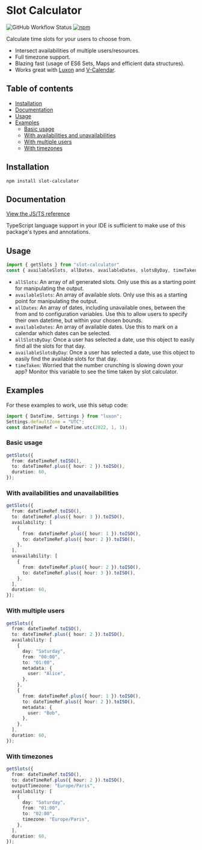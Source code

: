# Slot Calculator <!-- omit in toc --> 

![GitHub Workflow Status](https://img.shields.io/github/workflow/status/huzaifahj/slot-calculator/Run%20unit%20tests?label=tests) [![npm](https://img.shields.io/npm/dm/slot-calculator)](https://www.npmjs.com/package/slot-calculator)

Calculate time slots for your users to choose from.

- Intersect availabilities of multiple users/resources.
- Full timezone support.
- Blazing fast (usage of ES6 Sets, Maps and efficient data structures).
- Works great with [Luxon](https://www.npmjs.com/package/luxon) and [V-Calendar](https://vcalendar.io/).

## Table of contents <!-- omit in toc --> 

- [Installation](#installation)
- [Documentation](#documentation)
- [Usage](#usage)
- [Examples](#examples)
  - [Basic usage](#basic-usage)
  - [With availabilities and unavailabilities](#with-availabilities-and-unavailabilities)
  - [With multiple users](#with-multiple-users)
  - [With timezones](#with-timezones)

## Installation

```shell
npm install slot-calculator
```

## Documentation

[View the JS/TS reference](https://huzaifahj.github.io/slot-calculator)

TypeScript language support in your IDE is sufficient to make use of this package's types and annotations.

## Usage

```ts
import { getSlots } from "slot-calculator"
const { availableSlots, allDates, availableDates, slotsByDay, timeTaken } = getSlots(config)
```

- `allSlots`: An array of all generated slots. Only use this as a starting point for manipulating the output.
- `availableSlots`: An array of available slots. Only use this as a starting point for manipulating the output.
- `allDates`: An array of dates, including unavailable ones, between the from and to configuration variables. Use this to allow users to specify their own datetime, but within your chosen bounds.
- `availableDates`: An array of available dates. Use this to mark on a calendar which dates can be selected.
- `allSlotsByDay`: Once a user has selected a date, use this object to easily find all the slots for that day.
- `availableSlotsByDay`: Once a user has selected a date, use this object to easily find the available slots for that day.
- `timeTaken`: Worried that the number crunching is slowing down your app? Monitor this variable to see the time taken by slot calculator.

## Examples

For these examples to work, use this setup code:

```ts
import { DateTime, Settings } from "luxon";
Settings.defaultZone = "UTC";
const dateTimeRef = DateTime.utc(2022, 1, 1);
```

### Basic usage

```ts
getSlots({
  from: dateTimeRef.toISO(),
  to: dateTimeRef.plus({ hour: 2 }).toISO(),
  duration: 60,
});
```

### With availabilities and unavailabilities

```ts
getSlots({
  from: dateTimeRef.toISO(),
  to: dateTimeRef.plus({ hour: 3 }).toISO(),
  availability: [
    {
      from: dateTimeRef.plus({ hour: 1 }).toISO(),
      to: dateTimeRef.plus({ hour: 2 }).toISO(),
    },
  ],
  unavailability: [
    {
      from: dateTimeRef.plus({ hour: 2 }).toISO(),
      to: dateTimeRef.plus({ hour: 3 }).toISO(),
    },
  ],
  duration: 60,
});
```

### With multiple users

```ts
getSlots({
  from: dateTimeRef.toISO(),
  to: dateTimeRef.plus({ hour: 2 }).toISO(),
  availability: [
    {
      day: "Saturday",
      from: "00:00",
      to: "01:00",
      metadata: {
        user: "Alice",
      },
    },
    {
      from: dateTimeRef.plus({ hour: 1 }).toISO(),
      to: dateTimeRef.plus({ hour: 2 }).toISO(),
      metadata: {
        user: "Bob",
      },
    },
  ],
  duration: 60,
});
```

### With timezones

```ts
getSlots({
  from: dateTimeRef.toISO(),
  to: dateTimeRef.plus({ hour: 2 }).toISO(),
  outputTimezone: "Europe/Paris",
  availability: [
    {
      day: "Saturday",
      from: "01:00",
      to: "02:00",
      timezone: "Europe/Paris",
    },
  ],
  duration: 60,
});
```